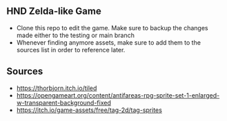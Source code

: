 ## HND Zelda-like Game

  - Clone this repo to edit the game. Make sure to backup the changes made either to the testing or main branch
  - Whenever finding anymore assets, make sure to add them to the sources list in order to reference later.

## Sources

- https://thorbjorn.itch.io/tiled
- https://opengameart.org/content/antifareas-rpg-sprite-set-1-enlarged-w-transparent-background-fixed
- https://itch.io/game-assets/free/tag-2d/tag-sprites
